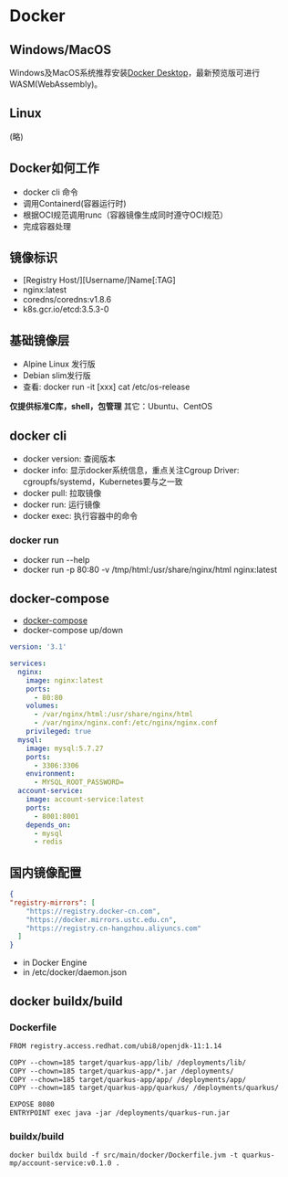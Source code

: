 # Docker

## Windows/MacOS

Windows及MacOS系统推荐安装[Docker Desktop](https://www.docker.com/products/docker-desktop/)，最新预览版可进行WASM(WebAssembly)。

## Linux

(略)

## Docker如何工作

* docker cli 命令
* 调用Containerd(容器运行时)
* 根据OCI规范调用runc（容器镜像生成同时遵守OCI规范）
* 完成容器处理


## 镜像标识

* [Registry Host/][Username/]Name[:TAG]
* nginx:latest
* coredns/coredns:v1.8.6
* k8s.gcr.io/etcd:3.5.3-0

## 基础镜像层

* Alpine Linux 发行版
* Debian slim发行版
* 查看: docker run -it [xxx] cat /etc/os-release

<b>仅提供标准C库，shell，包管理</b>
其它：Ubuntu、CentOS

## docker cli

* docker version: 查阅版本
* docker info: 显示docker系统信息，重点关注Cgroup Driver: cgroupfs/systemd，Kubernetes要与之一致
* docker pull: 拉取镜像
* docker run: 运行镜像
* docker exec: 执行容器中的命令

### docker run

* docker run --help
* docker run -p 80:80 -v /tmp/html:/usr/share/nginx/html nginx:latest

## docker-compose

* [docker-compose](https://github.com/docker/compose)
* docker-compose up/down

```yml
version: '3.1'

services:
  nginx:
    image: nginx:latest
    ports:
      - 80:80  
    volumes:
      - /var/nginx/html:/usr/share/nginx/html
      - /var/nginx/nginx.conf:/etc/nginx/nginx.conf
    privileged: true 
  mysql:
    image: mysql:5.7.27
    ports:
      - 3306:3306
    environment:
      - MYSQL_ROOT_PASSWORD=
  account-service:
    image: account-service:latest
    ports:
      - 8001:8001
    depends_on:
      - mysql
      - redis	  
```


## 国内镜像配置

```json
{
"registry-mirrors": [
    "https://registry.docker-cn.com",
    "https://docker.mirrors.ustc.edu.cn",
    "https://registry.cn-hangzhou.aliyuncs.com"
  ]
}  
```

* in Docker Engine
* in /etc/docker/daemon.json

## docker buildx/build

### Dockerfile

```txt
FROM registry.access.redhat.com/ubi8/openjdk-11:1.14

COPY --chown=185 target/quarkus-app/lib/ /deployments/lib/
COPY --chown=185 target/quarkus-app/*.jar /deployments/
COPY --chown=185 target/quarkus-app/app/ /deployments/app/
COPY --chown=185 target/quarkus-app/quarkus/ /deployments/quarkus/

EXPOSE 8080
ENTRYPOINT exec java -jar /deployments/quarkus-run.jar

```

### buildx/build

```shell
docker buildx build -f src/main/docker/Dockerfile.jvm -t quarkus-mp/account-service:v0.1.0 .
```
